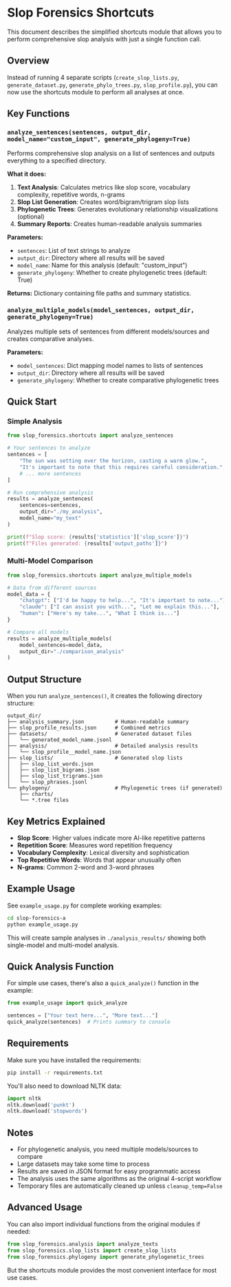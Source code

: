 # Slop Forensics Shortcuts

This document describes the simplified shortcuts module that allows you to perform comprehensive slop analysis with just a single function call.

## Overview

Instead of running 4 separate scripts (`create_slop_lists.py`, `generate_dataset.py`, `generate_phylo_trees.py`, `slop_profile.py`), you can now use the shortcuts module to perform all analyses at once.

## Key Functions

### `analyze_sentences(sentences, output_dir, model_name="custom_input", generate_phylogeny=True)`

Performs comprehensive slop analysis on a list of sentences and outputs everything to a specified directory.

**What it does:**
1. **Text Analysis**: Calculates metrics like slop score, vocabulary complexity, repetitive words, n-grams
2. **Slop List Generation**: Creates word/bigram/trigram slop lists 
3. **Phylogenetic Trees**: Generates evolutionary relationship visualizations (optional)
4. **Summary Reports**: Creates human-readable analysis summaries

**Parameters:**
- `sentences`: List of text strings to analyze
- `output_dir`: Directory where all results will be saved
- `model_name`: Name for this analysis (default: "custom_input")
- `generate_phylogeny`: Whether to create phylogenetic trees (default: True)

**Returns:**
Dictionary containing file paths and summary statistics.

### `analyze_multiple_models(model_sentences, output_dir, generate_phylogeny=True)`

Analyzes multiple sets of sentences from different models/sources and creates comparative analyses.

**Parameters:**
- `model_sentences`: Dict mapping model names to lists of sentences
- `output_dir`: Directory where all results will be saved  
- `generate_phylogeny`: Whether to create comparative phylogenetic trees

## Quick Start

### Simple Analysis

```python
from slop_forensics.shortcuts import analyze_sentences

# Your sentences to analyze
sentences = [
    "The sun was setting over the horizon, casting a warm glow.",
    "It's important to note that this requires careful consideration.",
    # ... more sentences
]

# Run comprehensive analysis
results = analyze_sentences(
    sentences=sentences,
    output_dir="./my_analysis",
    model_name="my_text"
)

print(f"Slop score: {results['statistics']['slop_score']}")
print(f"Files generated: {results['output_paths']}")
```

### Multi-Model Comparison

```python
from slop_forensics.shortcuts import analyze_multiple_models

# Data from different sources
model_data = {
    "chatgpt": ["I'd be happy to help...", "It's important to note..."],
    "claude": ["I can assist you with...", "Let me explain this..."],
    "human": ["Here's my take...", "What I think is..."]
}

# Compare all models
results = analyze_multiple_models(
    model_sentences=model_data,
    output_dir="./comparison_analysis"
)
```

## Output Structure

When you run `analyze_sentences()`, it creates the following directory structure:

```
output_dir/
├── analysis_summary.json          # Human-readable summary
├── slop_profile_results.json      # Combined metrics
├── datasets/                      # Generated dataset files
│   └── generated_model_name.jsonl
├── analysis/                      # Detailed analysis results  
│   └── slop_profile__model_name.json
├── slop_lists/                    # Generated slop lists
│   ├── slop_list_words.json
│   ├── slop_list_bigrams.json
│   ├── slop_list_trigrams.json
│   └── slop_phrases.jsonl
└── phylogeny/                     # Phylogenetic trees (if generated)
    ├── charts/
    └── *.tree files
```

## Key Metrics Explained

- **Slop Score**: Higher values indicate more AI-like repetitive patterns
- **Repetition Score**: Measures word repetition frequency  
- **Vocabulary Complexity**: Lexical diversity and sophistication
- **Top Repetitive Words**: Words that appear unusually often
- **N-grams**: Common 2-word and 3-word phrases

## Example Usage

See `example_usage.py` for complete working examples:

```bash
cd slop-forensics-a
python example_usage.py
```

This will create sample analyses in `./analysis_results/` showing both single-model and multi-model analysis.

## Quick Analysis Function

For simple use cases, there's also a `quick_analyze()` function in the example:

```python
from example_usage import quick_analyze

sentences = ["Your text here...", "More text..."]
quick_analyze(sentences)  # Prints summary to console
```

## Requirements

Make sure you have installed the requirements:

```bash
pip install -r requirements.txt
```

You'll also need to download NLTK data:

```python
import nltk
nltk.download('punkt')
nltk.download('stopwords')
```

## Notes

- For phylogenetic analysis, you need multiple models/sources to compare
- Large datasets may take some time to process
- Results are saved in JSON format for easy programmatic access
- The analysis uses the same algorithms as the original 4-script workflow
- Temporary files are automatically cleaned up unless `cleanup_temp=False`

## Advanced Usage

You can also import individual functions from the original modules if needed:

```python
from slop_forensics.analysis import analyze_texts
from slop_forensics.slop_lists import create_slop_lists  
from slop_forensics.phylogeny import generate_phylogenetic_trees
```

But the shortcuts module provides the most convenient interface for most use cases. 